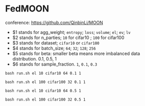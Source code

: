 # FedMOON
conference:
https://github.com/QinbinLi/MOON


- $1 stands for agg_weight; `entropy`; `loss`; `volume`; `el`; `ev`; `lv`
- $2 stands for n_parties; `10` for cifar10 ; `100` for cifar100
- $3 stands for dataset; `cifar10` or `cifar100`
- $4 stands for batch_size; `64`; `32`; `128`; `256`
- $5 stands for beta: smaller beta means more imbalanced data distribution. 0.1, 0.5, 1
- $6 stands for sample_fraction. `1`, `0.1`, `0.3`


```commandline
bash run.sh el 10 cifar10 64 0.1 1
```

```commandline
bash run.sh el 100 cifar100 32 0.1 1
```


```commandline
bash run.sh el 10 cifar10 64 0.5 1
```

```commandline
bash run.sh el 100 cifar100 32 0.5 1
```

